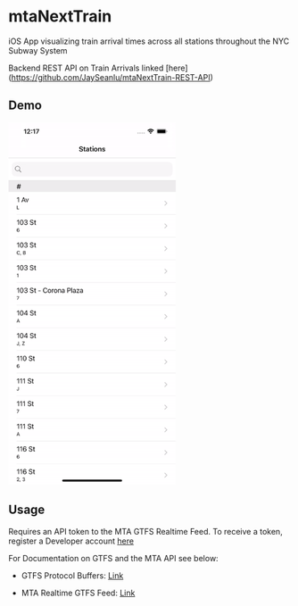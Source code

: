 # mtaNextTrain
iOS App visualizing train arrival times across all stations throughout the NYC Subway System

Backend REST API on Train Arrivals linked [here] (https://github.com/JaySeanlu/mtaNextTrain-REST-API)

## Demo
<img src="/demo/mtaNextTrain-demo.gif" width="300" height="650"/>

## Usage

Requires an API token to the MTA GTFS Realtime Feed. To receive a token, register a Developer account [here](https://api.mta.info/#/landing)

For Documentation on GTFS and the MTA API see below: 

* GTFS Protocol Buffers: [Link](https://developers.google.com/transit/gtfs-realtime) 

* MTA Realtime GTFS Feed: [Link](http://datamine.mta.info/sites/all/files/pdfs/GTFS-Realtime-NYC-Subway%20version%201%20dated%207%20Sep.pdf)

